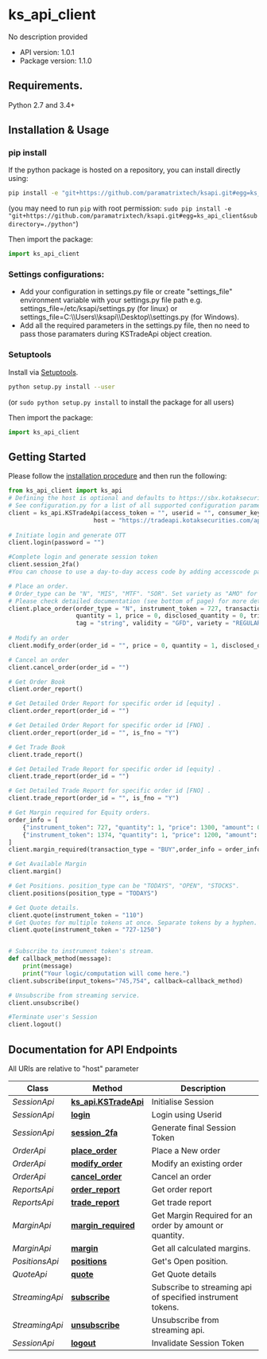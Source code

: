 # ks_api_client
No description provided

- API version: 1.0.1
- Package version: 1.1.0

## Requirements.

Python 2.7 and 3.4+

## Installation & Usage
### pip install

If the python package is hosted on a repository, you can install directly using:

```sh
pip install -e "git+https://github.com/paramatrixtech/ksapi.git#egg=ks_api_client&subdirectory=./python"
```
(you may need to run `pip` with root permission: `sudo pip install -e "git+https://github.com/paramatrixtech/ksapi.git#egg=ks_api_client&subdirectory=./python"`)

Then import the package:
```python
import ks_api_client
```

### Settings configurations:
- Add your configuration in settings.py file or create "settings_file" environment variable with your settings.py file path e.g. settings_file=/etc/ksapi/settings.py (for linux) or settings_file=C:\\\Users\\\ksapi\\\Desktop\\\settings.py (for Windows).
- Add all the required parameters in the settings.py file, then no need to pass those paramaters during KSTradeApi object creation.


### Setuptools

Install via [Setuptools](http://pypi.python.org/pypi/setuptools).

```sh
python setup.py install --user
```
(or `sudo python setup.py install` to install the package for all users)

Then import the package:
```python
import ks_api_client
```

## Getting Started

Please follow the [installation procedure](#installation--usage) and then run the following:

```python
from ks_api_client import ks_api
# Defining the host is optional and defaults to https://sbx.kotaksecurities.com/apim
# See configuration.py for a list of all supported configuration parameters.
client = ks_api.KSTradeApi(access_token = "", userid = "", consumer_key = "",ip = "127.0.0.1", app_id = "test", \
                        host = "https://tradeapi.kotaksecurities.com/apim", consumer_secret = "")
					 
# Initiate login and generate OTT
client.login(password = "")

#Complete login and generate session token
client.session_2fa()
#You can choose to use a day-to-day access code by adding accesscode parameter : client.session_2fa(access_code = "")

# Place an order. 
# Order_type can be "N", "MIS", "MTF". "SOR". Set variety as "AMO" for post-market orders. 
# Please check detailed documentation (see bottom of page) for more details on each variable.                   
client.place_order(order_type = "N", instrument_token = 727, transaction_type = "BUY",\
                   quantity = 1, price = 0, disclosed_quantity = 0, trigger_price = 0,\
                   tag = "string", validity = "GFD", variety = "REGULAR")
						
# Modify an order
client.modify_order(order_id = "", price = 0, quantity = 1, disclosed_quantity = 0, trigger_price = 0, validity = "GFD")

# Cancel an order
client.cancel_order(order_id = "")

# Get Order Book
client.order_report()

# Get Detailed Order Report for specific order id [equity] . 
client.order_report(order_id = "")

# Get Detailed Order Report for specific order id [FNO] .
client.order_report(order_id = "", is_fno = "Y")

# Get Trade Book
client.trade_report()

# Get Detailed Trade Report for specific order id [equity] . 
client.trade_report(order_id = "")

# Get Detailed Trade Report for specific order id [FNO] .
client.trade_report(order_id = "", is_fno = "Y")

# Get Margin required for Equity orders. 
order_info = [
    {"instrument_token": 727, "quantity": 1, "price": 1300, "amount": 0, "trigger_price": 1190},
    {"instrument_token": 1374, "quantity": 1, "price": 1200, "amount": 0, "trigger_price": 1150}
]
client.margin_required(transaction_type = "BUY",order_info = order_info)

# Get Available Margin
client.margin()

# Get Positions. position_type can be "TODAYS", "OPEN", "STOCKS".
client.positions(position_type = "TODAYS")

# Get Quote details. 
client.quote(instrument_token = "110")
# Get Quotes for multiple tokens at once. Separate tokens by a hyphen. 
client.quote(instrument_token = "727-1250")


# Subscribe to instrument token's stream.
def callback_method(message):
    print(message)
    print("Your logic/computation will come here.")
client.subscribe(input_tokens="745,754", callback=callback_method)

# Unsubscribe from streaming service.
client.unsubscribe()

#Terminate user's Session
client.logout()
```
## Documentation for API Endpoints

All URIs are relative to "host" parameter

Class | Method | Description
------------ | ------------- | -------------
*SessionApi* | [**ks_api.KSTradeApi**](docs/SessionApi.md#session_init) | Initialise Session
*SessionApi* | [**login**](docs/SessionApi.md#login) | Login using Userid
*SessionApi* | [**session_2fa**](docs/SessionApi.md#session_2fa) | Generate final Session Token
*OrderApi* | [**place_order**](docs/OrderApi.md#place_order) | Place a New order
*OrderApi* | [**modify_order**](docs/OrderApi.md#modify_order) | Modify an existing order
*OrderApi* | [**cancel_order**](docs/OrderApi.md#cancel_order) | Cancel an order
*ReportsApi* | [**order_report**](docs/ReportsApi.md#order_report) | Get order report
*ReportsApi* | [**trade_report**](docs/ReportsApi.md#trade_report) | Get trade report
*MarginApi* | [**margin_required**](docs/MarginApi.md#margin_required) | Get Margin Required for an order by amount or quantity.
*MarginApi* | [**margin**](docs/MarginApi.md#margin) | Get all calculated margins.
*PositionsApi* | [**positions**](docs/PositionsApi.md#positions) | Get&#39;s Open position.
*QuoteApi* | [**quote**](docs/QuoteApi.md#quote_details) | Get Quote details
*StreamingApi* | [**subscribe**](docs/StreamingApi.md#subscribe) | Subscribe to streaming api of specified instrument tokens.
*StreamingApi* | [**unsubscribe**](docs/StreamingApi.md#unsubscribe) | Unsubscribe from streaming api.
*SessionApi* | [**logout**](docs/SessionApi.md#logout) | Invalidate Session Token


